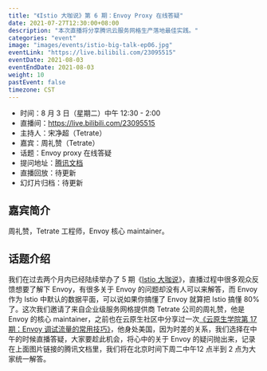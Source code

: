 ```yaml
---
title: "《Istio 大咖说》第 6 期：Envoy Proxy 在线答疑"
date: 2021-07-27T12:30:00+08:00
description: "本次直播将分享腾讯云服务网格生产落地最佳实践。"
categories: "event"
image: "images/events/istio-big-talk-ep06.jpg"
eventLink: "https://live.bilibili.com/23095515"
eventDate: 2021-08-03
eventEndDate: 2021-08-03
weight: 10
pastEvent: false
timezone: CST
---
```


- 时间：8 月 3 日（星期二）中午 12:30 - 2:00
- 直播间：<https://live.bilibili.com/23095515>
- 主持人：宋净超（Tetrate）
- 嘉宾：周礼赞（Tetrate）
- 话题：Envoy proxy 在线答疑
- 提问地址：[腾讯文档](https://docs.qq.com/doc/DRUZSbHVkck9Wc0V4)
- 直播回放：待更新
- 幻灯片归档：待更新

## 嘉宾简介

周礼赞，Tetrate 工程师，Envoy 核心 maintainer。

## 话题介绍

我们在过去两个月内已经陆续举办了 5 期《[Istio 大咖说](http://mp.weixin.qq.com/s?__biz=MzI1NTE2NDE2MA==&mid=2649385244&idx=1&sn=c03da04686c82d75a62c214f851da48b&chksm=f224e373c5536a655f5f7270da8ed66f3f92d55f9a3a92d26125d14699fd40e3112db397cedf&scene=21#wechat_redirect)》，直播过程中很多观众反馈想要了解下 Envoy，有很多关于 Envoy 的问题却没有人可以来解答，而 Envoy 作为 Istio 中默认的数据平面，可以说如果你搞懂了 Envoy 就算把 Istio 搞懂 80%了。这次我们邀请了来自企业级服务网格提供商 Tetrate 公司的周礼赞，他是 Envoy 的核心 maintainer，之前也在云原生社区中分享过一次[《云原生学院第 17 期：Envoy 调试流量的常用技巧》](http://mp.weixin.qq.com/s?__biz=MzI1NTE2NDE2MA==&mid=2649383202&idx=1&sn=aec41575106a2b039900b0dfe963231e&chksm=f224eb4dc553625bf39d153a55fcc7ce59f25779ca9f8c4d5f7e2b2ae1edd684168c2e041301&scene=21#wechat_redirect)，他身处美国，因为时差的关系，我们选择在中午的时候直播答疑，大家要趁此机会，将心中的关于 Envoy 的疑问抛出来，记录在上面图片链接的腾讯文档里，我们将在北京时间下周二中午12 点半到 2 点为大家统一解答。
